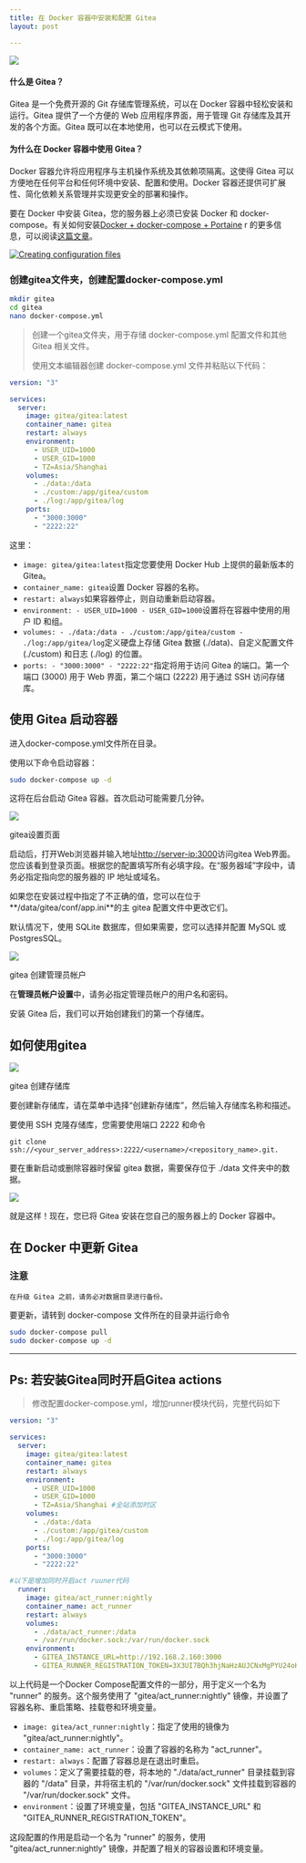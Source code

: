 ```yaml
---
title: 在 Docker 容器中安装和配置 Gitea
layout: post

---
```


![](https://blog.unixhost.pro/wp-content/uploads/2023/03/gitea-930x620.png)

#### 什么是 Gitea？

Gitea 是一个免费开源的 Git 存储库管理系统，可以在 Docker 容器中轻松安装和运行。Gitea 提供了一个方便的 Web 应用程序界面，用于管理 Git 存储库及其开发的各个方面。Gitea 既可以在本地使用，也可以在云模式下使用。

#### 为什么在 Docker 容器中使用 Gitea？

Docker 容器允许将应用程序与主机操作系统及其依赖项隔离。这使得 Gitea 可以方便地在任何平台和任何环境中安装、配置和使用。Docker 容器还提供可扩展性、简化依赖关系管理并实现更安全的部署和操作。

要在 Docker 中安装 Gitea，您的服务器上必须已安装 Docker 和 docker-compose。有关如何安装[Docker + docker-compose + Portaine](https://blog.unixhost.pro/2022/09/how-to-install-docker-docker-compose-portainer/) r 的更多信息，可以阅读[这篇文章](https://blog.unixhost.pro/2022/09/how-to-install-docker-docker-compose-portainer/)。

[![Creating configuration files](https://res.cloudinary.com/marcomontalbano/image/upload/v1703289577/video_to_markdown/images/youtube--7C56gwdsFSA-c05b58ac6eb4c4700831b2b3070cd403.jpg)](https://youtu.be/7C56gwdsFSA "Gitea Docker设置。轻松部署的分步指南")

### 创建gitea文件夹，创建配置docker-compose.yml 

```bash
mkdir gitea 
cd gitea 
nano docker-compose.yml
```

> 创建一个gitea文件夹，用于存储 docker-compose.yml 配置文件和其他 Gitea 相关文件。
>
> 使用文本编辑器创建 docker-compose.yml 文件并粘贴以下代码：

```yaml
version: "3"

services:
  server:
    image: gitea/gitea:latest
    container_name: gitea
    restart: always
    environment:
      - USER_UID=1000
      - USER_GID=1000
      - TZ=Asia/Shanghai
    volumes:
      - ./data:/data
      - ./custom:/app/gitea/custom
      - ./log:/app/gitea/log
    ports:
      - "3000:3000"
      - "2222:22"
```

这里：

- `image: gitea/gitea:latest`指定您要使用 Docker Hub 上提供的最新版本的 Gitea。
- `container_name: gitea`设置 Docker 容器的名称。
- `restart: always`如果容器停止，则自动重新启动容器。
- `environment: - USER_UID=1000 - USER_GID=1000`设置将在容器中使用的用户 ID 和组。
- `volumes: - ./data:/data - ./custom:/app/gitea/custom - ./log:/app/gitea/log`定义硬盘上存储 Gitea 数据 (./data)、自定义配置文件 (./custom) 和日志 (./log) 的位置。
- `ports: - "3000:3000" - "2222:22"`指定将用于访问 Gitea 的端口。第一个端口 (3000) 用于 Web 界面，第二个端口 (2222) 用于通过 SSH 访问存储库。

## 使用 Gitea 启动容器

进入docker-compose.yml文件所在目录。

使用以下命令启动容器：

```bash
sudo docker-compose up -d
```

这将在后台启动 Gitea 容器。首次启动可能需要几分钟。

![](https://blog.unixhost.pro/wp-content/uploads/2023/03/image-1024x655.png)

gitea设置页面

启动后，打开Web浏览器并输入地址[http://server-ip:3000](http://server-ip:3000/)访问gitea Web界面。您应该看到登录页面。根据您的配置填写所有必填字段。在“服务器域”字段中，请务必指定指向您的服务器的 IP 地址或域名。

如果您在安装过程中指定了不正确的值，您可以在位于**/data/gitea/conf/app.ini**的主 gitea 配置文件中更改它们。

默认情况下，使用 SQLite 数据库，但如果需要，您可以选择并配置 MySQL 或 PostgresSQL。

![](https://blog.unixhost.pro/wp-content/uploads/2023/03/image-1-1024x233.png)

gitea 创建管理员帐户

在**管理员帐户设置**中，请务必指定管理员帐户的用户名和密码。

安装 Gitea 后，我们可以开始创建我们的第一个存储库。

## 如何使用gitea

![](https://blog.unixhost.pro/wp-content/uploads/2023/03/image-2.png)

gitea 创建存储库

要创建新存储库，请在菜单中选择“创建新存储库”，然后输入存储库名称和描述。

要使用 SSH 克隆存储库，您需要使用端口 2222 和命令

```
git clone ssh://<your_server_address>:2222/<username>/<repository_name>.git.
```

要在重新启动或删除容器时保留 gitea 数据，需要保存位于 ./data 文件夹中的数据。

![](https://blog.unixhost.pro/wp-content/uploads/2023/03/image-3-1024x637.png)

就是这样！现在，您已将 Gitea 安装在您自己的服务器上的 Docker 容器中。

## 在 Docker 中更新 Gitea

### 注意

```
在升级 Gitea 之前，请务必对数据目录进行备份。
```

要更新，请转到 docker-compose 文件所在的目录并运行命令

```bash
sudo docker-compose pull
sudo docker-compose up -d
```



------

## Ps: 若安装Gitea同时开启Gitea actions

> 修改配置docker-compose.yml，增加runner模块代码，完整代码如下

```yaml
version: "3"

services:
  server:
    image: gitea/gitea:latest
    container_name: gitea
    restart: always
    environment:
      - USER_UID=1000
      - USER_GID=1000
      - TZ=Asia/Shanghai #全站添加时区
    volumes:
      - ./data:/data
      - ./custom:/app/gitea/custom
      - ./log:/app/gitea/log
    ports:
      - "3000:3000"
      - "2222:22"

#以下是增加同时开启act ruuner代码
  runner:
    image: gitea/act_runner:nightly
    container_name: act_runner
    restart: always
    volumes:
      - ./data/act_runner:/data
      - /var/run/docker.sock:/var/run/docker.sock
    environment:
      - GITEA_INSTANCE_URL=http://192.168.2.160:3000
      - GITEA_RUNNER_REGISTRATION_TOKEN=3X3UI7BQh3hjNaHzAUJCNxMgPYU24oKs6Bi7bhH9

```

以上代码是一个Docker Compose配置文件的一部分，用于定义一个名为 "runner" 的服务。这个服务使用了 "gitea/act_runner:nightly" 镜像，并设置了容器名称、重启策略、挂载卷和环境变量。

- `image: gitea/act_runner:nightly`：指定了使用的镜像为 "gitea/act_runner:nightly"。
- `container_name: act_runner`：设置了容器的名称为 "act_runner"。
- `restart: always`：配置了容器总是在退出时重启。
- `volumes`：定义了需要挂载的卷，将本地的 "./data/act_runner" 目录挂载到容器的 "/data" 目录，并将宿主机的 "/var/run/docker.sock" 文件挂载到容器的 "/var/run/docker.sock" 文件。
- `environment`：设置了环境变量，包括 "GITEA_INSTANCE_URL" 和 "GITEA_RUNNER_REGISTRATION_TOKEN"。

这段配置的作用是启动一个名为 "runner" 的服务，使用 "gitea/act_runner:nightly" 镜像，并配置了相关的容器设置和环境变量。
